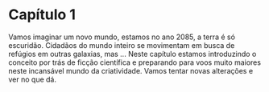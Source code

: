 # Capítulo 1

Vamos imaginar um novo mundo, estamos no ano 2085, a terra é só escuridão. Cidadãos do
mundo inteiro se movimentam em busca de refúgios em outras galaxias, mas ...
Neste capítulo estamos introduzindo o conceito por trás de ficção científica e preparando
para voos muito maiores neste incansável mundo da criatividade.
Vamos tentar novas alterações e ver no que dá.